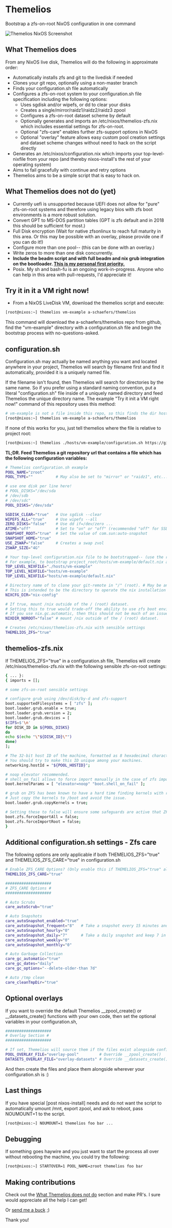 # Themelios
Bootstrap a zfs-on-root NixOS configuration in one command

![Themelios NixOS Screenshot](https://github.com/a-schaefers/themelios/raw/master/themelios_usage.png)

## What Themelios does
From any NixOS live disk, Themelios will do the following in approximate order:
- Automatically installs zfs and git to the livedisk if needed
- Clones your git repo, optionally using a non-master branch
- Finds your configuration.sh file automatically
- Configures a zfs-on-root system to your configuration.sh file specification including the following options:
  * Uses sgdisk and/or wipefs, or dd to clear your disks
  * Creates a single/mirror/raidz1/raidz2/raidz3 zpool
  * Configures a zfs-on-root dataset scheme by default
  * Optionally generates and imports an /etc/nixos/themelios-zfs.nix which includes essential settings for zfs-on-root.
  * Optional "zfs-care" enables further zfs-support options in NixOS
  * Optional "overlay" feature allows easy custom pool creation settings and dataset scheme changes without need to hack on the script directly
- Generates an /etc/nixos/configuration.nix which imports your top-level-nixfile from your repo (and thereby nixos-install's the rest of your operating system)
- Aims to fail gracefully with continue and retry options
- Themelios aims to be a simple script that is easy to hack on.

## What Themelios does not do (yet)
- Currently uefi is unsupported because UEFI does not allow for "pure" zfs-on-root systems and therefore using legacy bios with zfs boot environments is a more robust solution.
- Convert GPT to MS-DOS partition tables (GPT is zfs default and in 2018 this should be sufficient for most.)
- Full Disk encryption (Wait for native zfsonlinux to reach full maturity in this area. Or this may be possible with an overlay, please provide one if you can do it!)
- Configure more than one pool-- (this can be done with an overlay.)
- Write zeros to more than one disk concurrently.
- **Include the beadm script and with full beadm and nix grub integration on the bootloader. [This is my personal first priority.](https://github.com/a-schaefers/grubbe-mkconfig)**
- Posix. My sh and bash-fu is an ongoing work-in-progress. Anyone who can help in this area with pull-requests, I'd appreciate it!

## Try it in it a VM right now!
- From a NixOS LiveDisk VM, download the themelios script and execute:
```bash
[root@nixos:~] themelios vm-example a-schaefers/themelios
```
This command will download the a-schaefers/themelios repo from github, find the "vm-example" directory with a configuration.sh file and begin the bootstrap process with no-questions-asked.

## configuration.sh
Configuration.sh may actually be named anything you want and located anywhere in your project, Themelios will search by filename first and find it automatically, provided it is a uniquely named file.

If the filename isn't found, then Themelios will search for directories by the same name. So if you prefer using a standard naming convention, put a literal "configuration.sh" file inside of a uniquely named directory and feed Themelios the unique directory name.
The example "Try it init a VM right now!" command of this repository uses this method:
```bash
# vm-example is not a file inside this repo, so this finds the dir hosts/vm-example/ and loads configuration.sh
[root@nixos:~] themelios vm-example a-schaefers/themelios
```

If none of this works for you, just tell themelios where the file is relative to project root:
```bash
[root@nixos:~] themelios ./hosts/vm-example/configuration.sh https://github.com/a-schaefers/themelios.git master
```

**TL;DR. Feed Themelios a git repository url that contains a file which has the following configuration variables:**
```bash
# Themelios configuration.sh example
POOL_NAME="zroot"
POOL_TYPE=""          # May also be set to "mirror" or "raidz1", etc... Leave empty "" for single.

# use one disk per line here!
# POOL_DISKS="/dev/sda
# /dev/sdb
# /dev/sdc"
POOL_DISKS="/dev/sda"

SGDISK_CLEAR="true"   # Use sgdisk --clear
WIPEFS_ALL="true"     # Use wipefs --all
ZERO_DISKS="false"    # Use dd if=/dev/zero ...
ATIME="off"           # Set to "on" or "off" (recommended "off" for SSD.)
SNAPSHOT_ROOT="true"  # Set the value of com.sun:auto-snapshot
SNAPSHOT_HOME="true"
USE_ZSWAP="false"     # Creates a swap zvol
ZSWAP_SIZE="4G"

# Your top-level configuration.nix file to be bootstrapped-- (use the relative path from the project_root.)
# For example, to bootstrap project_root/hosts/vm-example/default.nix all of the following are equivalent:
TOP_LEVEL_NIXFILE="./hosts/vm-example"
TOP_LEVEL_NIXFILE="hosts/vm-example"
TOP_LEVEL_NIXFILE="hosts/vm-example/default.nix"

# Directory name of to clone your git-remote in "/" (root). # May be anything, but do not use slashes.
# This is intended to be the directory to operate the nix installation from.
NIXCFG_DIR="nix-config"

# If true, mount /nix outside of the / (root) dataset.
# Setting this to true would trade-off the ability to use zfs boot environments for extra disk space.
# If you use nix.gc.automatic, then this should not be much of an issue. Recommended "false".
NIXDIR_NOROOT="false" # mount /nix outside of the / (root) dataset.

# Creates /etc/nixos/themelios-zfs.nix with sensible settings
THEMELIOS_ZFS="true"
```

## themelios-zfs.nix
If THEMELIOS_ZFS="true" in a configuration.sh file, Themelios will create /etc/nixos/themelios-zfs.nix with the following sensible zfs-on-root settings:
```bash
{ ... }:
{ imports = [];

# some zfs-on-root sensible settings

# configure grub using /dev/disk/by-d and zfs-support
boot.supportedFilesystems = [ "zfs" ];
boot.loader.grub.enable = true;
boot.loader.grub.version = 2;
boot.loader.grub.devices = [
$(IFS=$'\n'
for DISK_ID in ${POOL_DISKS}
do
echo $(echo "\"${DISK_ID}\"")
done)
];

# The 32-bit host ID of the machine, formatted as 8 hexadecimal characters.
# You should try to make this ID unique among your machines.
networking.hostId = "${POOL_HOSTID}";

# noop elevator recommended.
# shell_on_fail allows to force import manually in the case of zfs import failure.
boot.kernelParams = [ "elevator=noop" "boot.shell_on_fail" ];

# grub on ZFS has been known to have a hard time finding kernels with really/long/dir/paths
# Just copy the kernels to /boot and avoid the issue.
boot.loader.grub.copyKernels = true;

# Setting these to false will ensure some safeguards are active that ZFS uses to protect your ZFS pools.
boot.zfs.forceImportAll = false;
boot.zfs.forceImportRoot = false;
}
```

## Additional configuration.sh settings - Zfs care
The following options are only applicable if both THEMELIOS_ZFS="true" and THEMELIOS_ZFS_CARE="true" in configuration.sh
```bash
# Enable ZFS_CARE Options? (Only enable this if THEMELIOS_ZFS="true" also.)
THEMELIOS_ZFS_CARE="true"

####################
# ZFS_CARE Options #
####################

# Auto Scrubs
care_autoScrub="true"

# Auto Snapshots
care_autoSnapshot_enabled="true"
care_autoSnapshot_frequent="8"   # Take a snapshot every 15 minutes and keep 8 in rotation
care_autoSnapshot_hourly="0"
care_autoSnapshot_daily="7"      # Take a daily snapshot and keep 7 in rotation
care_autoSnapshot_weekly="0"
care_autoSnapshot_monthly="0"

# Auto Garbage Collection
care_gc_automatic="true"
care_gc_dates="daily"
care_gc_options="--delete-older-than 7d"

# Auto /tmp clean
care_cleanTmpDir="true"
```

## Optional overlays
If you want to override the default Themelios __zpool_create() or __datasets_create() functions with your own code, then set the optional variables in your configuration.sh,
```bash
####################
# Overlay Section #
####################

# If set, Themelios will source them if the files exist alongside configuration.sh
POOL_OVERLAY_FILE="overlay-pool"         # Override __zpool_create()
DATASETS_OVERLAY_FILE="overlay-datasets" # Override __datasets_create()
```
And then create the files and place them alongside wherever your configuration.sh is :)

## Last things
If you have special [post nixos-install] needs and do not want the script to automatically umount /mnt, export zpool, and ask to reboot, pass NOUMOUNT=1 to the script.
```bash
[root@nixos:~] NOUMOUNT=1 themelios foo bar ...
```

## Debugging
If something goes haywire and you just want to start the process all over without rebooting the machine, you could try the following:
```bash
[root@nixos:~] STARTOVER=1 POOL_NAME=zroot themelios foo bar
```
## Making contributions
Check out the [What Themelios does not do](https://github.com/a-schaefers/themelios#what-themelios-does-not-do-yet) section and make PR's. I sure would appreciate all the help I can get!

Or [send me a buck](https://www.paypal.me/AdamSchaefers) ;)

Thank you!
